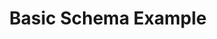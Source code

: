 ---
title: Basic Schema Example
weight: 1
variants: +flyte -serverless -byoc -selfmanaged
layout: py_example
example_file: /external/unionai-examples/v1/flyte-integrations/flytekit-plugins/pandera_plugin/pandera_plugin/basic_schema_example.py
---